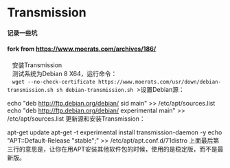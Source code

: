 # Transmission  
#### 记录一些坑  
#### fork from https://www.moerats.com/archives/186/
    安装Transmission  
    测试系统为Debian 8 X64，运行命令：  
    `wget --no-check-certificate https://www.moerats.com/usr/down/debian-transmission.sh
sh debian-transmission.sh`
  >设置Debian源：

echo "deb http://ftp.debian.org/debian/ sid main" >> /etc/apt/sources.list
echo "deb http://ftp.debian.org/debian/ experimental main" >> /etc/apt/sources.list
更新源和安装Transmission：

apt-get update
apt-get -t experimental install transmission-daemon -y
echo "APT::Default-Release \"stable\";" >> /etc/apt/apt.conf.d/71distro
上面最后第三行的意思是，让你在用APT安装其他软件包的时候，使用的是稳定版，而不是最新版。
